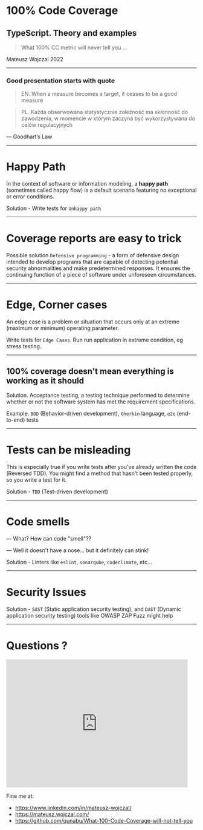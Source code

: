 # 100% Code Coverage

## TypeScript. Theory and examples

> What 100% CC metric will never tell you ...

Mateusz Wojczal 2022

---

### Good presentation starts with quote

> EN. When a measure becomes a target, it ceases to be a good measure

> PL. Każda obserwowana statystycznie zależność ma skłonność do zawodzenia, w momencie w którym zaczyna być wykorzystywana do celów regulacyjnych

— Goodhart’s Law

---

# Happy Path

In the context of software or information modeling, a **happy path** (sometimes called happy flow) is a default scenario featuring no exceptional or error conditions.

Solution - Write tests for `Unhappy path`

---

# Coverage reports are easy to trick

Possible solution `Defensive programming` - a form of defensive design intended to develop programs that are capable of detecting potential security abnormalities and make predetermined responses. It ensures the continuing function of a piece of software under unforeseen circumstances.

---

# Edge, Corner cases

An edge case is a problem or situation that occurs only at an extreme (maximum or minimum) operating parameter.

Write tests for `Edge Cases`. Run run application in extreme condition, eg stress testing.

---

## 100% coverage doesn't mean everything is working as it should

Solution. Acceptance testing, a testing technique performed to determine whether or not the software system has met the requirement specifications.

Example. `BDD` (Behavior-driven development), `Gherkin` language, `e2e` (end-to-end) tests

---

# Tests can be misleading

This is especially true if you write tests after you've already written the code (Reversed TDD). You might find a method that hasn't been tested properly, so you write a test for it.

Solution - `TDD` (Test-driven development)

---

# Code smells

— What? How can code "smell"??

— Well it doesn't have a nose... but it definitely can stink!

Solution - Linters like `eslint`, `sonarqube`, `codeclimate`, etc...

---

# Security Issues

Solution - `SAST` (Static application security testing), and `DAST` (Dynamic application security testing) tools like OWASP ZAP Fuzz might help

---

# Questions ?

<iframe src="https://giphy.com/embed/26uf9wbBnV2eppZ4c" width="480" height="338" frameBorder="0" class="giphy-embed" allowFullScreen></iframe>

Fine me at:

- https://www.linkedin.com/in/mateusz-wojczal/
- https://mateusz.wojczal.com/
- https://github.com/qunabu/What-100-Code-Coverage-will-not-tell-you
